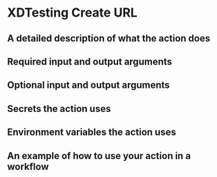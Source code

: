 # XDTesting Create URL

## A detailed description of what the action does
## Required input and output arguments
## Optional input and output arguments
## Secrets the action uses
## Environment variables the action uses
## An example of how to use your action in a workflow
